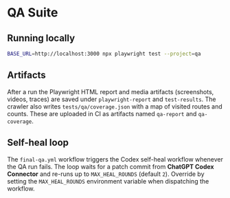 # QA Suite

## Running locally

```bash
BASE_URL=http://localhost:3000 npx playwright test --project=qa
```

## Artifacts

After a run the Playwright HTML report and media artifacts (screenshots, videos, traces) are saved under `playwright-report` and `test-results`. The crawler also writes `tests/qa/coverage.json` with a map of visited routes and counts. These are uploaded in CI as artifacts named `qa-report` and `qa-coverage`.

## Self-heal loop

The `final-qa.yml` workflow triggers the Codex self-heal workflow whenever the QA run fails. The loop waits for a patch commit from **ChatGPT Codex Connector** and re-runs up to `MAX_HEAL_ROUNDS` (default `2`). Override by setting the `MAX_HEAL_ROUNDS` environment variable when dispatching the workflow.
